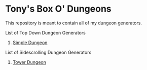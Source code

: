 # Tony's Box O' Dungeons
This repository is meant to contain all of my dungeon generators.

List of Top Down Dungeon Generators
1. [Simple Dungeon](main/Top%20Down%20Dungeons/Simple%20Dungeon%20Gen/Simple%20Dungeon%20Gen.md)

List of Sidescrolling Dungeon Generators
1. [Tower Dungeon](main/Side%20Scrolling%20Dungeons/2D%20Tower%20Dungeon%20Generator/2DTowerGeneratorReadMe.md)
